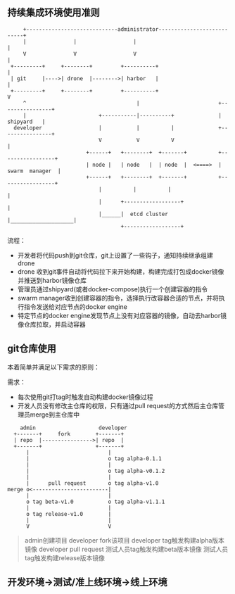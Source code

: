 ## 持续集成环境使用准则
```
     +-----------------------------administrator---------------------------+
     |               |                  |                                  |
     V               V                  V                                  |
 +---------+     +--------+         +----------+                           | 
 | git     |---->| drone  |-------->| harbor   |                           |
 +---------+     +--------+         +----------+                           V
     ^                                   |                         +----------------+
     |                       +-----------|----------+              |     shipyard   |    
  developer                  |           |          |              +----------------+ 
                             V           V          V                       |         
                         +------+   +--------+  +-------+          +-----------------+
                         | node |   | node   |  | node  |  <====>  | swarm  manager  |
                         +------+   +--------+  +-------+          +-----------------+
                             |          |          |                        |         
                             |      +------------------+                    |        
                             |______|  etcd cluster    |____________________|       
                                    +------------------+                           
```
流程：

* 开发者将代码push到git仓库，git上设置了一些钩子，通知持续继承组建drone
* drone 收到git事件自动将代码拉下来开始构建，构建完成打包成docker镜像并推送到harbor镜像仓库
* 管理员通过shipyard(或者docker-compose)执行一个创建容器的指令
* swarm manager收到创建容器的指令，选择执行改容器合适的节点，并将执行指令发送给对应节点的docker engine
* 特定节点的docker engine发现节点上没有对应容器的镜像，自动去harbor镜像仓库拉取，并启动容器

## git仓库使用
本着简单并满足以下需求的原则：

需求：

* 每次使用git打tag时触发自动构建docker镜像过程 
* 开发人员没有修改主仓库的权限，只有通过pull request的方式然后主仓库管理员merge到主仓库中

```
    admin                    developer
  +-------+     fork        +-------+
  | repo  |---------------->| repo  |
  +-------+                 +-------+
      |                         |
      |                         o tag alpha-0.1.1
      |                         |
      |                         o tag alpha-v0.1.2
      |                         |
      |      pull request       o tag alpha-v1.0
merge o<------------------------|
      |                         |
      o tag beta-v1.0           o tag alpha-v1.1.1
      |                         |
      o tag release-v1.0        |
      |                         |
      V                         V
```
> admin创建项目
> developer fork该项目
> developer tag触发构建alpha版本镜像
> developer pull request
> 测试人员tag触发构建beta版本镜像
> 测试人员tag触发构建release版本镜像

## 开发环境->测试/准上线环境->线上环境
